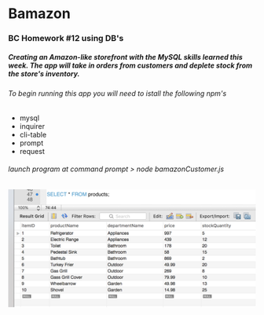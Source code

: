 # Bamazon
### BC Homework #12 using DB's 
##### Creating an Amazon-like storefront with the MySQL skills learned this week. The app will take in orders from customers and deplete stock from the store's inventory. 
###### To begin running this app you will need to istall the following npm's
* mysql
* inquirer
* cli-table
* prompt
* request

###### launch program at command prompt > node bamazonCustomer.js

![initial inventory](/screenshots/initInventory.png)
